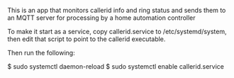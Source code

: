 This is an app that monitors callerid info and ring status and sends them to an MQTT server
for processing by a home automation controller

To make it start as a service, copy callerid.service to /etc/systemd/system, then edit that script to point to the callerid executable.

Then run the following:

$ sudo systemctl daemon-reload
$ sudo systemctl enable callerid.service
